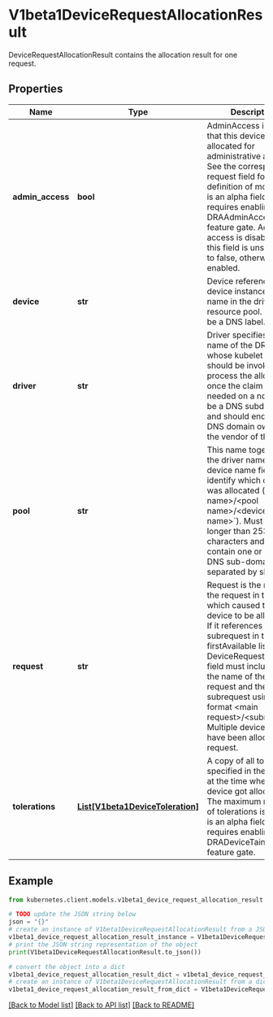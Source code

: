 # V1beta1DeviceRequestAllocationResult

DeviceRequestAllocationResult contains the allocation result for one request.

## Properties

Name | Type | Description | Notes
------------ | ------------- | ------------- | -------------
**admin_access** | **bool** | AdminAccess indicates that this device was allocated for administrative access. See the corresponding request field for a definition of mode.  This is an alpha field and requires enabling the DRAAdminAccess feature gate. Admin access is disabled if this field is unset or set to false, otherwise it is enabled. | [optional] 
**device** | **str** | Device references one device instance via its name in the driver&#39;s resource pool. It must be a DNS label. | 
**driver** | **str** | Driver specifies the name of the DRA driver whose kubelet plugin should be invoked to process the allocation once the claim is needed on a node.  Must be a DNS subdomain and should end with a DNS domain owned by the vendor of the driver. | 
**pool** | **str** | This name together with the driver name and the device name field identify which device was allocated (&#x60;&lt;driver name&gt;/&lt;pool name&gt;/&lt;device name&gt;&#x60;).  Must not be longer than 253 characters and may contain one or more DNS sub-domains separated by slashes. | 
**request** | **str** | Request is the name of the request in the claim which caused this device to be allocated. If it references a subrequest in the firstAvailable list on a DeviceRequest, this field must include both the name of the main request and the subrequest using the format &lt;main request&gt;/&lt;subrequest&gt;.  Multiple devices may have been allocated per request. | 
**tolerations** | [**List[V1beta1DeviceToleration]**](V1beta1DeviceToleration.md) | A copy of all tolerations specified in the request at the time when the device got allocated.  The maximum number of tolerations is 16.  This is an alpha field and requires enabling the DRADeviceTaints feature gate. | [optional] 

## Example

```python
from kubernetes.client.models.v1beta1_device_request_allocation_result import V1beta1DeviceRequestAllocationResult

# TODO update the JSON string below
json = "{}"
# create an instance of V1beta1DeviceRequestAllocationResult from a JSON string
v1beta1_device_request_allocation_result_instance = V1beta1DeviceRequestAllocationResult.from_json(json)
# print the JSON string representation of the object
print(V1beta1DeviceRequestAllocationResult.to_json())

# convert the object into a dict
v1beta1_device_request_allocation_result_dict = v1beta1_device_request_allocation_result_instance.to_dict()
# create an instance of V1beta1DeviceRequestAllocationResult from a dict
v1beta1_device_request_allocation_result_from_dict = V1beta1DeviceRequestAllocationResult.from_dict(v1beta1_device_request_allocation_result_dict)
```
[[Back to Model list]](../README.md#documentation-for-models) [[Back to API list]](../README.md#documentation-for-api-endpoints) [[Back to README]](../README.md)


